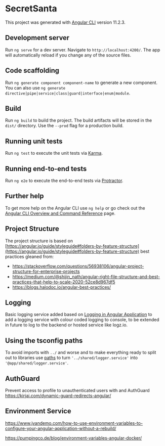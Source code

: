 # SecretSanta

This project was generated with [Angular CLI](https://github.com/angular/angular-cli) version 11.2.3.

## Development server

Run `ng serve` for a dev server. Navigate to `http://localhost:4200/`. The app will automatically reload if you change any of the source files.

## Code scaffolding

Run `ng generate component component-name` to generate a new component. You can also use `ng generate directive|pipe|service|class|guard|interface|enum|module`.

## Build

Run `ng build` to build the project. The build artifacts will be stored in the `dist/` directory. Use the `--prod` flag for a production build.

## Running unit tests

Run `ng test` to execute the unit tests via [Karma](https://karma-runner.github.io).

## Running end-to-end tests

Run `ng e2e` to execute the end-to-end tests via [Protractor](http://www.protractortest.org/).

## Further help

To get more help on the Angular CLI use `ng help` or go check out the [Angular CLI Overview and Command Reference](https://angular.io/cli) page.

## Project Structure

The project structure is based on [https://angular.io/guide/styleguide#folders-by-feature-structure](https://angular.io/guide/styleguide#folders-by-feature-structure) best practices gleaned from:
* https://stackoverflow.com/questions/56938106/angular-project-structure-for-enterprise-projects
* https://medium.com/@shijin_nath/angular-right-file-structure-and-best-practices-that-help-to-scale-2020-52ce8d967df5
* https://blogs.halodoc.io/angular-best-practices/

## Logging

Basic logging service added based on [Logging in Angular Application](https://thesiddharthraghuvanshi.medium.com/logging-in-angular-application-angular-logger-service-8bc90096dcf6) to add a logging service with colour coded logging to console, to be extended in future to log to the backend or hosted service like logz.io.

## Using the tsconfig paths

To avoid imports with `../` and worse and to make everything ready to split out to libraries use  [paths](https://stackoverflow.com/questions/50679031/tsconfig-paths-not-working) to turn
`'../shared/logger.service'` into `'@app/shared/logger.service'`.

## AuthGuard

Prevent access to profile to unauthenticated users with and AuthGuard https://kirjai.com/dynamic-guard-redirects-angular/

## Environment Service
https://www.jvandemo.com/how-to-use-environment-variables-to-configure-your-angular-application-without-a-rebuild/

https://pumpingco.de/blog/environment-variables-angular-docker/